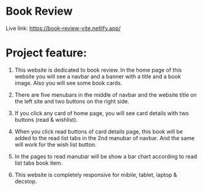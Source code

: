 # Book Review

Live link:  https://book-review-vite.netlify.app/

# Project feature:
1. This website is dedicated to book review. In the home page of this website you will see a navbar and a banner with a title and a book image. Also you will see some book cards.

2. There are five menubars in the middle of navbar and the website title on the left site and two buttons on the right side.

3. If you click any card of home page, you will see card details with two buttons (read & wishlist).

4. When you click read buttons of card details page, this book will be added to the read list tabs in the 2nd manubar of navbar. And the same will work for the wish list button.

5. In the pages to read manubar will be show a bar chart according to read list tabs book item.

6. This website is completely responsive for mibile, tablet, laptop & decstop. 